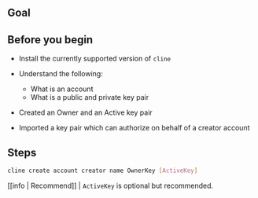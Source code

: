 ## Goal

## Before you begin

* Install the currently supported version of `cline`

* Understand the following:
  * What is an account
  * What is a public and private key pair

* Created an Owner and an Active key pair
* Imported a key pair which can authorize on behalf of a creator account

## Steps

```sh
cline create account creator name OwnerKey [ActiveKey]
```

[[info | Recommend]]
| `ActiveKey` is optional but recommended.
